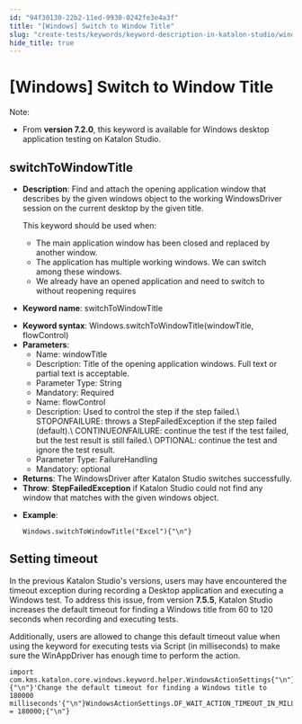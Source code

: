 ```yaml
---
id: "94f30130-22b2-11ed-9930-0242fe3e4a3f"
title: "[Windows] Switch to Window Title"
slug: "create-tests/keywords/keyword-description-in-katalon-studio/windows-keywords/windows-switch-to-window-title"
hide_title: true
---
```


# <a id="id_0" class="anchor_top_offset"/><a id="ariaid-title1" class="anchor_top_offset"/>[Windows] Switch to Window Title

<div xmlns="http://www.w3.org/1999/xhtml" className="p"><div className="note note note_note"><span className="note__title">Note:</span> <ul className="ul"><li className="li"><p className="p">From <strong className="ph b">version 7.2.0</strong>, this keyword is available for
          Windows desktop application testing on Katalon Studio.</p></li></ul></div></div>

## <a id="id_0__id_1" class="anchor_top_offset"/>switchToWindowTitle

              
<ul xmlns="http://www.w3.org/1999/xhtml" className="ul"><li className="li">     <p className="p">       <strong className="ph b">Description</strong>: Find and attach the opening       application window that describes by the given windows object to       the working WindowsDriver session on the current desktop by the       given title.</p>     <p className="p">This keyword should be used when:</p>     <ul className="ul"><li className="li">The main application window has been closed and replaced by         another window.</li><li className="li">The application has multiple working windows. We can switch         among these windows.</li><li className="li">We already have an opened application and need to switch to         without reopening requires</li></ul>   </li><li className="li">     <p className="p">       <strong className="ph b">Keyword name</strong>: switchToWindowTitle</p>   </li><li className="li">     <strong className="ph b">Keyword syntax</strong>:     Windows.switchToWindowTitle(windowTitle, flowControl)</li><li className="li">     <strong className="ph b">Parameters</strong>:      <ul className="ul"><li className="li">Name: windowTitle</li><li className="li">Description: Title of the opening application windows. Full         text or partial text is acceptable.</li><li className="li">Parameter Type: String</li><li className="li">Mandatory: Required</li><li className="li">Name: flowControl</li><li className="li">Description: Used to control the step if the step failed.\         STOP<em className="ph i">ON</em>FAILURE: throws a StepFailedException if the step         failed (default).\ CONTINUE<em className="ph i">ON</em>FAILURE: continue the test if         the test failed, but the test result is still failed.\ OPTIONAL:         continue the test and ignore the test result.</li><li className="li">Parameter Type: FailureHandling</li><li className="li">Mandatory: optional</li></ul>   </li><li className="li">     <strong className="ph b">Returns</strong>: The WindowsDriver after Katalon     Studio switches successfully.</li><li className="li">     <strong className="ph b">Throw</strong>: <strong className="ph b">StepFailedException</strong> if     Katalon Studio could not find any window that matches with the     given windows object.</li><li className="li">     <p className="p">       <strong className="ph b">Example</strong>:</p>     <pre className="pre codeblock"><code>Windows.switchToWindowTitle("Excel"){"\n"}</code></pre>   </li></ul> 
      

## <a id="id_0__id_2" class="anchor_top_offset"/>Setting timeout

              
<p xmlns="http://www.w3.org/1999/xhtml" className="p">In the previous Katalon Studio's versions, users may have   encountered the timeout exception during recording a Desktop   application and executing a Windows test. To address this issue,   from version <strong className="ph b">7.5.5</strong>, Katalon Studio increases the   default timeout for finding a Windows title from 60 to 120 seconds   when recording and executing tests.</p> 
      
<p xmlns="http://www.w3.org/1999/xhtml" className="p">Additionally, users are allowed to change this default timeout   value when using the keyword for executing tests via Script (in   milliseconds) to make sure the WinAppDriver has enough time to   perform the action.</p> 
              
<pre xmlns="http://www.w3.org/1999/xhtml" className="pre codeblock"><code>import com.kms.katalon.core.windows.keyword.helper.WindowsActionSettings{"\n"}{"\n"}'Change the default timeout for finding a Windows title to 180000 milliseconds'{"\n"}WindowsActionSettings.DF_WAIT_ACTION_TIMEOUT_IN_MILLIS = 180000;{"\n"}</code></pre> 
            
